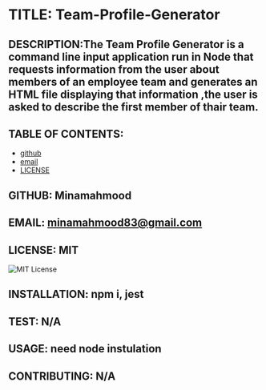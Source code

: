 # TITLE: Team-Profile-Generator

## DESCRIPTION:The Team Profile Generator is a command line input application run in Node that requests information from the user about members of an employee team and generates an HTML file displaying that information ,the user is asked to describe the first member of thair team.

## TABLE OF CONTENTS:

- [github](#GITHUB)
- [email](#EMAIL)
- [LICENSE](#LICENSE)

## GITHUB: Minamahmood

## EMAIL: minamahmood83@gmail.com

## LICENSE: MIT

![MIT License](https://img.shields.io/badge/License-MIT-Green)

## INSTALLATION: npm i, jest

## TEST: N/A

## USAGE: need node instulation

## CONTRIBUTING: N/A
